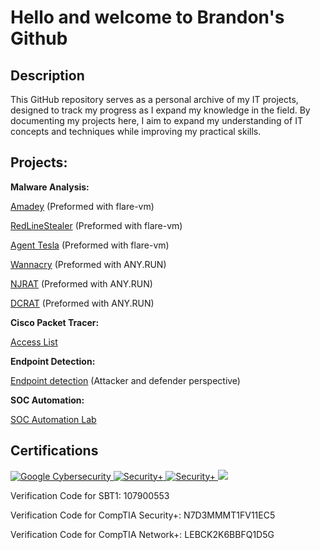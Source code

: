 <h1>Hello and welcome to Brandon's Github </h1>

<h2>Description</h2>

This GitHub repository serves as a personal archive of my IT projects, designed to track my progress as I expand my knowledge in the field. By documenting my projects here, I aim to expand my understanding of IT concepts and techniques while improving my practical skills.


<h2>Projects:</h2>
<b>Malware Analysis:</b>

<a href="https://github.com/BrandonN76/Amadey/blob/main/README.md">Amadey</a> (Preformed with flare-vm)

<a href="https://github.com/BrandonN76/RedLineStealer/blob/main/README.md">RedLineStealer</a> (Preformed with flare-vm)

<a href="https://github.com/BrandonN76/Agent-Tesla/blob/main/README.md">Agent Tesla</a> (Preformed with flare-vm)

<a href="https://github.com/BrandonN76/Wannacry">Wannacry</a> (Preformed with ANY.RUN)

<a href="https://github.com/BrandonN76/NJRat/blob/main/README.md">NJRAT</a> (Preformed with ANY.RUN)

<a href="https://github.com/BrandonN76/DCRat">DCRAT</a> (Preformed with ANY.RUN)

<b>Cisco Packet Tracer:</b>

<a href="https://github.com/BrandonN76/Access-List-Lab">Access List</a>

<b>Endpoint Detection:</b>

<a href="https://github.com/BrandonN76/Endpoint-Detection">Endpoint detection</a> (Attacker and defender perspective)

<b>SOC Automation:</b>

<a href="https://github.com/BrandonN76/SOC-Automation-Lab/blob/main/README.md">SOC Automation Lab</a>

<h2>Certifications</h2>
<div>
  <a href="https://www.coursera.org/account/accomplishments/professional-cert/FJ8RKF22MFNL">
    <img src="https://img.shields.io/badge/-Google%20Cybersecurity-4285F4?&style=for-the-badge&logo=white" alt="Google Cybersecurity"/>
  </a>
  <a href="http://verify.CompTIA.org">
    <img src="https://img.shields.io/badge/-Security%2B-FF0000?&style=for-the-badge&logo=CompTIA&logoColor=white" alt="Security+"/>
  </a>
  <a href="http://verify.CompTIA.org">
    <img src="https://img.shields.io/badge/-Network%2B-FF0000?&style=for-the-badge&logo=CompTIA&logoColor=white" alt="Security+"/>
  </a>
  <a href="https://elearning.securityblue.team/verify">
    <img src="https://img.shields.io/badge/-Security%20Blue%20Team%20Level%201-007ACC?&style=for-the-badge&logo=SBT&logoColor=white"/>
  </a>
  <p>Verification Code for SBT1: 107900553</p>
  <p>Verification Code for CompTIA Security+: N7D3MMMT1FV11EC5</p>
  <p>Verification Code for CompTIA Network+: LEBCK2K6BBFQ1D5G</p>
</div>
